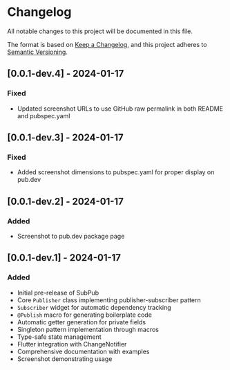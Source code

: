 # Changelog

All notable changes to this project will be documented in this file.

The format is based on [Keep a Changelog](https://keepachangelog.com/en/1.0.0/),
and this project adheres to [Semantic Versioning](https://semver.org/spec/v2.0.0.html).

## [0.0.1-dev.4] - 2024-01-17

### Fixed
- Updated screenshot URLs to use GitHub raw permalink in both README and pubspec.yaml

## [0.0.1-dev.3] - 2024-01-17

### Fixed
- Added screenshot dimensions to pubspec.yaml for proper display on pub.dev

## [0.0.1-dev.2] - 2024-01-17

### Added
- Screenshot to pub.dev package page

## [0.0.1-dev.1] - 2024-01-17

### Added
- Initial pre-release of SubPub
- Core `Publisher` class implementing publisher-subscriber pattern
- `Subscriber` widget for automatic dependency tracking
- `@Publish` macro for generating boilerplate code
- Automatic getter generation for private fields
- Singleton pattern implementation through macros
- Type-safe state management
- Flutter integration with ChangeNotifier
- Comprehensive documentation with examples
- Screenshot demonstrating usage
